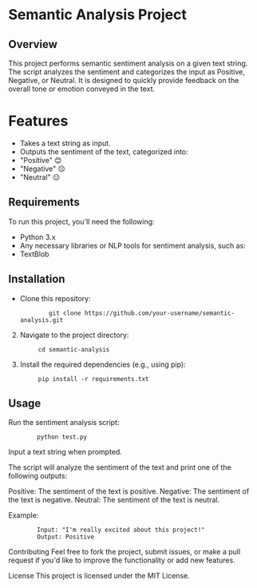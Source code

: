 # Semantic Analysis Project
## Overview
This project performs semantic sentiment analysis on a given text string. The script analyzes the sentiment and categorizes the input as Positive, Negative, or Neutral. It is designed to quickly provide feedback on the overall tone or emotion conveyed in the text.

# Features
- Takes a text string as input.
- Outputs the sentiment of the text, categorized into:
- "Positive" 😊
- "Negative" 😔
- "Neutral" 😐

## Requirements
To run this project, you'll need the following:

- Python 3.x
- Any necessary libraries or NLP tools for sentiment analysis, such as:
- TextBlob

## Installation
- Clone this repository:

              git clone https://github.com/your-username/semantic-analysis.git            

2. Navigate to the project directory:

            cd semantic-analysis
3. Install the required dependencies (e.g., using pip):

            pip install -r requirements.txt
## Usage
Run the sentiment analysis script:

            python test.py

Input a text string when prompted.

The script will analyze the sentiment of the text and print one of the following outputs:

Positive: The sentiment of the text is positive.
Negative: The sentiment of the text is negative.
Neutral: The sentiment of the text is neutral.

Example:

            Input: "I'm really excited about this project!"
            Output: Positive

Contributing
Feel free to fork the project, submit issues, or make a pull request if you'd like to improve the functionality or add new features.

License
This project is licensed under the MIT License.
